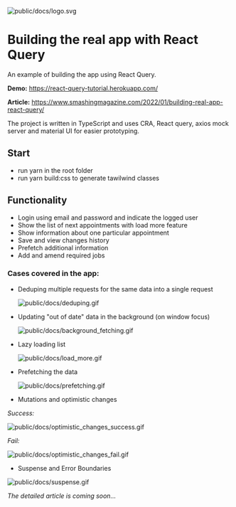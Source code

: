 ![public/docs/logo.svg](public/docs/logo.svg)

# Building the real app with React Query

An example of building the app using React Query.

**Demo:** https://react-query-tutorial.herokuapp.com/

**Article:** https://www.smashingmagazine.com/2022/01/building-real-app-react-query/

The project is written in TypeScript and uses CRA, React query, axios mock server and material UI for easier prototyping.

## Start

- run yarn in the root folder
- run yarn build:css to generate tawilwind classes

## Functionality

- Login using email and password and indicate the logged user
- Show the list of next appointments with load more feature
- Show information about one particular appointment
- Save and view changes history
- Prefetch additional information
- Add and amend required jobs

### Cases covered in the app:

- Deduping multiple requests for the same data into a single request

  ![public/docs/deduping.gif](public/docs/deduping.gif)

- Updating "out of date" data in the background (on window focus)

  ![public/docs/background_fetching.gif](public/docs/background_fetching.gif)

- Lazy loading list

  ![public/docs/load_more.gif](public/docs/load_more.gif)

- Prefetching the data

  ![public/docs/prefetching.gif](public/docs/prefetching.gif)

- Mutations and optimistic changes

_Success:_

![public/docs/optimistic_changes_success.gif](public/docs/optimistic_changes_success.gif)

_Fail:_

![public/docs/optimistic_changes_fail.gif](public/docs/optimistic_changes_fail.gif)

- Suspense and Error Boundaries

![public/docs/suspense.gif](public/docs/suspense.gif)

_The detailed article is coming soon..._
